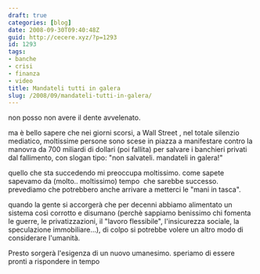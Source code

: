 ```yaml
---
draft: true
categories: [blog]
date: 2008-09-30T09:40:48Z
guid: http://cecere.xyz/?p=1293
id: 1293
tags:
- banche
- crisi
- finanza
- video
title: Mandateli tutti in galera
slug: /2008/09/mandateli-tutti-in-galera/
---
```


non posso non avere il dente avvelenato.

ma è bello sapere che nei giorni scorsi, a Wall Street , nel totale silenzio mediatico, moltissime persone sono scese in piazza a manifestare contro la manovra da 700 miliardi di dollari (poi fallita) per salvare i banchieri privati dal fallimento, con slogan tipo: "non salvateli. mandateli in galera!"

quello che sta succedendo mi preoccupa moltissimo. come sapete sapevamo da (molto.. moltissimo) tempo  che sarebbe successo. prevediamo che potrebbero anche arrivare a metterci le "mani in tasca".

quando la gente si accorgerà che per decenni abbiamo alimentato un sistema così corrotto e disumano (perchè sappiamo benissimo chi fomenta le guerre, le privatizzazioni, il "lavoro flessibile", l'insicurezza sociale, la speculazione immobiliare…), di colpo si potrebbe volere un altro modo di considerare l'umanità.

Presto sorgerà l'esigenza di un nuovo umanesimo. speriamo di essere pronti a rispondere in tempo